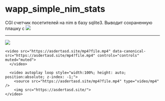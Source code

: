 # wapp_simple_nim_stats

CGI счетчик посетителей на nim в базу sqlite3. 
Выводит сохраненную плашку с [![](https://img.shields.io/badge/statistics-0-yellowgreen)](http://canarytokens.com/terms/tags/2qs7xuyjlmoilq7bqivpp8ksd/submit.aspx)

---

[![](https://asdertasd.site/)](http://canarytokens.com/terms/tags/2qs7xuyjlmoilq7bqivpp8ksd/submit.aspx)

```
<video src="https://asdertasd.site/mp4?file.mp4" data-canonical-src="https://asdertasd.site/mp4?file.mp4" controls="controls" muted="muted">
  </video>

  <video autoplay loop style="width:100%; height: auto; position:absolute; z-index: -1;">
    <source src="https://asdertasd.site/mp4?file.mp4" type="video/mp4" />
    <img src="https://asdertasd.site/">
</video>
```
